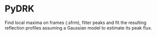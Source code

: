 # PyDRK
Find local maxima on frames (.sfrm), filter peaks and fit the resulting reflection profiles assuming a Gaussian model to estimate its peak flux.
